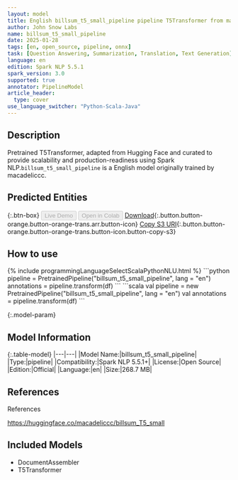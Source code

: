 ```yaml
---
layout: model
title: English billsum_t5_small_pipeline pipeline T5Transformer from macadeliccc
author: John Snow Labs
name: billsum_t5_small_pipeline
date: 2025-01-28
tags: [en, open_source, pipeline, onnx]
task: [Question Answering, Summarization, Translation, Text Generation]
language: en
edition: Spark NLP 5.5.1
spark_version: 3.0
supported: true
annotator: PipelineModel
article_header:
  type: cover
use_language_switcher: "Python-Scala-Java"
---
```


## Description

Pretrained T5Transformer, adapted from Hugging Face and curated to provide scalability and production-readiness using Spark NLP.`billsum_t5_small_pipeline` is a English model originally trained by macadeliccc.

## Predicted Entities



{:.btn-box}
<button class="button button-orange" disabled>Live Demo</button>
<button class="button button-orange" disabled>Open in Colab</button>
[Download](https://s3.amazonaws.com/auxdata.johnsnowlabs.com/public/models/billsum_t5_small_pipeline_en_5.5.1_3.0_1738073196394.zip){:.button.button-orange.button-orange-trans.arr.button-icon}
[Copy S3 URI](s3://auxdata.johnsnowlabs.com/public/models/billsum_t5_small_pipeline_en_5.5.1_3.0_1738073196394.zip){:.button.button-orange.button-orange-trans.button-icon.button-copy-s3}

## How to use



<div class="tabs-box" markdown="1">
{% include programmingLanguageSelectScalaPythonNLU.html %}
```python
pipeline = PretrainedPipeline("billsum_t5_small_pipeline", lang = "en")
annotations =  pipeline.transform(df)
```
```scala
val pipeline = new PretrainedPipeline("billsum_t5_small_pipeline", lang = "en")
val annotations = pipeline.transform(df)
```
</div>

{:.model-param}
## Model Information

{:.table-model}
|---|---|
|Model Name:|billsum_t5_small_pipeline|
|Type:|pipeline|
|Compatibility:|Spark NLP 5.5.1+|
|License:|Open Source|
|Edition:|Official|
|Language:|en|
|Size:|268.7 MB|

## References

References

https://huggingface.co/macadeliccc/billsum_T5_small

## Included Models

- DocumentAssembler
- T5Transformer